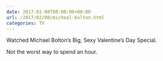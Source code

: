 ```yaml
---
date: 2017-02-08T00:00:00+00:00
url: /2017/02/08/micheal-bolton.html
categories: TV
---
```

Watched Michael Bolton’s Big, Sexy Valentine’s Day Special.

Not the worst way to spend an hour.



